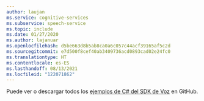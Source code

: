 ```yaml
---
author: laujan
ms.service: cognitive-services
ms.subservice: speech-service
ms.topic: include
ms.date: 01/27/2020
ms.author: lajanuar
ms.openlocfilehash: d5be663d8b5ab8ca0a6c057c44acf39165af5c2d
ms.sourcegitcommit: e7d500f8cef40ab3409736acd0893cad02e24fc0
ms.translationtype: HT
ms.contentlocale: es-ES
ms.lasthandoff: 08/13/2021
ms.locfileid: "122071862"
---
```

Puede ver o descargar todos los <a href="https://aka.ms/speech/github-csharp">ejemplos de C# del SDK de Voz</a> en GitHub. 

